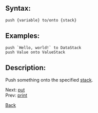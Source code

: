 ## Syntax:
`push {variable} to/onto {stack}`
## Examples:
``push `Hello, world!` to DataStack``  
`push Value onto ValueStack`

## Description:
Push something onto the specified [stack](stack.md).

Next: [put](put.md)  
Prev: [print](print.md)

[Back](../core.md)
